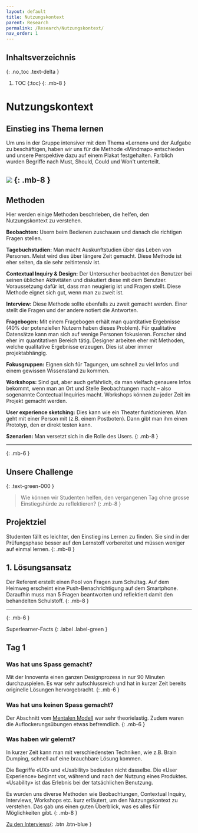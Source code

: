 ```yaml
---
layout: default
title: Nutzungskontext
parent: Research
permalink: /Research/Nutzungskontext/
nav_order: 1
---
```


## Inhaltsverzeichnis
{: .no_toc .text-delta }

1. TOC
{:toc}
{: .mb-8 }


# Nutzungskontext
## Einstieg ins Thema lernen
Um uns in der Gruppe intensiver mit dem Thema «Lernen» und der Aufgabe zu beschäftigen, haben wir uns für die Methode «Mindmap» entschieden und unsere Perspektive dazu auf einem Plakat festgehalten. Farblich wurden Begriffe nach Must, Should, Could und Won't unterteilt.

![](https://github.com/matthiasmeierkoch/hcd-documentation/blob/gh-pages/images/mindmap.jpg?raw=true)
{: .mb-8 }
---


## Methoden 
Hier werden einige Methoden beschrieben, die helfen, den Nutzungskontext zu verstehen.

**Beobachten:** Usern beim Bedienen zuschauen und danach die richtigen Fragen stellen.

**Tagebuchstudien:** Man macht Auskunftstudien über das Leben von Personen.  Meist wird dies über längere Zeit gemacht. Diese Methode ist eher selten, da sie sehr zeitintensiv ist.

**Contextual Inquiry & Design:** Der Untersucher beobachtet den Benutzer bei seinen üblichen Aktivitäten und diskutiert diese mit dem Benutzer. Voraussetzung dafür ist, dass man neugierig ist und Fragen stellt. Diese Methode eignet sich gut, wenn man zu zweit ist.

**Interview:** Diese Methode sollte ebenfalls zu zweit gemacht werden. Einer stellt die Fragen und der andere notiert die Antworten.

**Fragebogen:** Mit einem Fragebogen erhält man quantitative Ergebnisse (40% der potenziellen Nutzern haben dieses Problem). Für qualitative Datensätze kann man sich auf wenige Personen fokusieren. Forscher sind eher im quantitativen Bereich tätig. Designer arbeiten eher mit Methoden, welche qualitative Ergebnisse erzeugen. Dies ist aber immer projektabhängig.

**Fokusgruppen:** Eignen sich für Tagungen, um schnell zu viel Infos und einem gewissen Wissenstand zu kommen.

**Workshops:** Sind gut, aber auch gefährlich, da man vielfach genauere Infos bekommt, wenn man an Ort und Stelle Beobachtungen macht – also sogenannte Contectual Inquiries macht. Workshops können zu jeder Zeit im Projekt gemacht werden.

**User experience sketching:** Dies kann wie ein Theater funktionieren. Man geht mit einer Person mit (z.B. einem Postboten). Dann gibt man ihm einen Prototyp, den er direkt testen kann.

**Szenarien:** Man versetzt sich in die Rolle des Users.
{: .mb-8 }

---
{: .mb-6 }

## Unsere Challenge
{: .text-green-000 }
> Wie können wir Studenten helfen, den vergangenen Tag ohne grosse Einstiegshürde zu reflektieren?
{: .mb-8 }

## Projektziel
Studenten fällt es leichter, den Einstieg ins Lernen zu finden. Sie sind in der Prüfungsphase besser auf den Lernstoff vorbereitet und müssen weniger auf einmal lernen. 
{: .mb-8 }

## 1. Lösungsansatz
Der Referent erstellt einen Pool von Fragen zum Schultag. Auf dem Heimweg erscheint eine Push-Benachrichtigung auf dem Smartphone. Daraufhin muss man 5 Fragen beantworten und reflektiert damit den behandelten Schulstoff.
{: .mb-8 }

---
{: .mb-6 }

Superlearner-Facts
{: .label .label-green }

## Tag 1


### Was hat uns Spass gemacht?
Mit der Innoventa einen ganzen Designprozess in nur 90 Minuten durchzuspielen. Es war sehr aufschlussreich und hat in kurzer Zeit bereits originelle Lösungen hervorgebracht.
{: .mb-6 }

### Was hat uns keinen Spass gemacht?
Der Abschnitt vom [
Mentalen Modell](https://www.netnode.ch/blog/mentale-modelle-als-zentrales-konzept-im-bereich-der-usability) war sehr theorielastig. Zudem waren die Auflockerungsübungen etwas befremdlich.
{: .mb-6 }

### Was haben wir gelernt?
In kurzer Zeit kann man mit verschiedensten Techniken, wie z.B. Brain Dumping, schnell auf eine brauchbare Lösung kommen.

Die Begriffe «UX» und «Usability» bedeuten nicht dasselbe. Die «User Experience» beginnt vor, während und nach der Nutzung eines Produktes. «Usability» ist das Erlebnis bei der tatsächlichen Benutzung.

Es wurden uns diverse Methoden wie Beobachtungen, Contextual Inquiry, Interviews, Workshops etc. kurz erläutert, um den Nutzungskontext zu verstehen. Das gab uns einen guten Überblick, was es alles für Möglichkeiten gibt. 
{: .mb-8 }


[Zu den Interviews](https://matthiasmeierkoch.github.io/hcd-documentation/Research/Research-und-Interviews/){: .btn .btn-blue }
